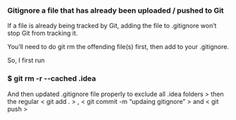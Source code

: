 ### Gitignore a file that has already been uploaded / pushed to Git 

If a file is already being tracked by Git, adding the file to .gitignore won’t stop Git from tracking it. 

You’ll need to do git rm the offending file(s) first, then add to your .gitignore.

So, I first run 

### $ git rm -r --cached .idea

And then updated .gitignore file properly to exclude all .idea folders > then the regular < git add . >  , < git commit -m “updaing gitignore” >  and < git push > 
